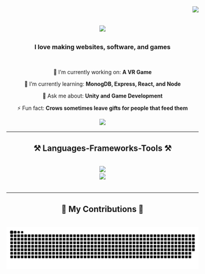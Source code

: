 <!-- 01 Visitors -->
<img align="right" src="https://visitor-badge.laobi.icu/badge?page_id=kingslme.kingslme" />

<!-- 02 Animated Header -->
<h1 align="center">
    <img src="https://readme-typing-svg.herokuapp.com/?font=Righteous&size=35&center=true&vCenter=true&width=500&height=70&duration=4000&lines=Hi+There!+👋;+I'm+KingSlme!;" />
</h1>

<!-- 03 Introduction -->
<h3 align="center">I love making websites, software, and games</h3><br/>

<!-- 04 Status -->
<div align="center">
  
 🔭 I’m currently working on: **A VR Game**
 
 🌱 I’m currently learning: **MonogDB, Express, React, and Node**

💬 Ask me about: **Unity and Game Development**

⚡ Fun fact: **Crows sometimes leave gifts for people that feed them**

 </div>

<!-- 05 Contacts -->
 <div align="center"> 
  <a href="mailto:djgreene100@gmail.com">
    <img src="https://img.shields.io/badge/Gmail-333333?style=for-the-badge&logo=gmail&logoColor=red" />
  </a>
</div>

<!-- 06 Languages, Frameworks, Tools -->
<hr/>

<h2 align="center">⚒️ Languages-Frameworks-Tools ⚒️</h2><br/>
<div align="center">
  <img src="https://skillicons.dev/icons?i=html,css,javascript,python,java,cs,cpp" /><br>
  <img src="https://skillicons.dev/icons?i=powershell,git,github,unity" />
</div><br/>

<!-- 07 Snake Eating Contributions -->
<hr/>

<div align="center">
  <h2>🐍 My Contributions 🐍</h2>
  <br>
  <img alt="snake eating my contributions" src="https://raw.githubusercontent.com/kingslme/kingslme/output/github-contribution-grid-snake.svg" />
  
  <br/><br/><br/>
</div>

<!-- 08 Stats -->
<!--
<hr/>

<h2 align="center">⚡ Stats ⚡</h2>
<br>
<div align=center>
  <img width=390 src="https://github-readme-stats.vercel.app/api?username=kingslme&count_private=true&show_icons=true&theme=react&rank_icon=github&border_radius=10" alt="readme stats" /><br/>
  <img width=390 src="https://streak-stats.demolab.com/?user=kingslme&count_private=true&theme=react&border_radius=10" alt="streak stats"/><br/>
  <img width=325 align="center" src="https://github-readme-stats.vercel.app/api/top-langs/?username=kingslme&hide=HTML&langs_count=8&layout=compact&theme=react&border_radius=10&size_weight=0.5&count_weight=0.5&exclude_repo=github-readme-stats" alt="top langs" />
</div>
-->
